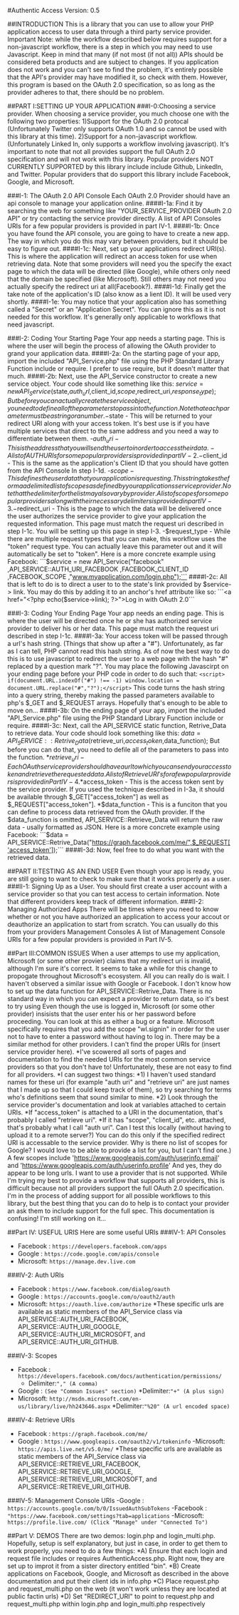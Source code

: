 #Authentic Access
Version: 0.5

##INTRODUCTION
This is a library that you can use to allow your PHP application access to user data through a third party service provider.
	Important Note: while the workflow described below requires support for a non-javascript workflow, there is a step in which you may need to use Javascript.
Keep in mind that many (if not most (if not all)) APIs should be considered beta products and are subject to changes.
	If you application does not work and you can't see to find the problem, it's entirely possible that the API's provider may have modified it, so check with them.
	However, this program is based on the OAuth 2.0 specification, so as long as the provider adheres to that, there should be no problem.

##PART I:SETTING UP YOUR APPLICATION
###I-0:Choosing a service provider.
When choosing a service provider, you much choose one with the following two properties:
	1)Support for the OAuth 2.0 protocal (Unfortunately Twitter only supports OAuth 1.0 and so cannot be used with this library at this time).
	2)Support for a non-javascript workflow. (Unfortunately Linked In, only supports a workflow involving javascript).
It's important to note that not all provides support the full OAuth 2.0 specification and will not work with this library.
	Popular providers NOT CURRENTLY SUPPORTED by this library include include Github, LinkedIn, and Twitter.
	Popular providers that do support this library include Facebook, Google, and Microsoft.

###I-1: The OAuth 2.0 API Console
Each OAuth 2.0 Provider should have an api console to manage your application online.
####I-1a: Find it by searching the web for something like "YOUR_SERVICE_PROVIDER OAuth 2.0 API" or try contacting the service provider directly.
A list of API Consoles URIs for a few popular providers is provided in part IV-1.
####I-1b: Once you have found the API console, you are going to have to create a new app. The way in which you do this may vary between providers, but it should be easy to figure out.
####I-1c: Next, set up your applications redirect URI(s). This is where the application will redirect an access token for use when retrieving data.
Note that some providers will need you the specify the exact page to which the data will be directed (like Google), while others only need that the domain be specified (like Microsoft). Still others may not need you actually specify the redirect uri at all(Facebook?).
####I-1d: Finally get the take note of the application's ID (also know as a lient ID). It will be used very shortly.
####I-1e: You may notice that your application also has something called a "Secret" or an "Application Secret". You can ignore this as it is not needed for this workflow. It's generally only applicable to workflows that need javascript.

###I-2: Coding Your Starting Page
Your app needs a starting page. This is where the user will begin the process of allowing the OAuth provider to grand your application data.
####I-2a: On the starting page of your app, import the included "API_Service.php" file using the PHP Standard Library Function include or require. I prefer to use require, but it doesn't matter that much.
####I-2b: Next, use the API_Service constructor to create a new service object. Your code should like something like this:
$service = new API_Service($state,$auth_url,$client_id,$scope,$redirect_uri,$response_type);
But before you can actually create the service object, you need to define all of the parameters to pass into the function. Note that each parameter must be a string or a number.
	-$state - This will be returned to your redirect URI along with your access token. It's best use is if you have multiple services that direct to the same address and you need a way to differentiate between them.
	-$auth_uri - This is the address that you will send the user to in order to access their data.
		-A list of AUTH URIs for some popular providers is provided in part IV-2.
	-$client_id - This is the same as the application's Client ID that you should have gotten from the API Console In step I-1d.
	-$scope - This defines the user data that your application is requesting. This string takes the form a a delimited list of scopes as defined by your applications service provider.
		Note that the delimiter for the list may also vary by provider.
		A list of scopes for some popular providers along with their necessary delimiters is provided in part IV-3.
	-$redirect_uri - This is the page to which the data will be delivered once the user authorizes the service provider to give your application the requested information. This page must match the request uri described in step I-1c.
		You will be setting up this page in step I-3.
	-$request_type - While there are multiple request types that you can make, this workflow uses the "token" request type. You can actually leave this parameter out and it will automatically be set to "token".
Here is a more concrete example using Facebook:
	```$service = new API_Service("facebook" ,API_SERVICE::AUTH_URI_FACEBOOK ,FACEBOOK_CLIENT_ID ,FACEBOOK_SCOPE ,"www.myapplication.com/login.php");```
####I-2c: All that is left to do is to direct a user to to the state's link provided by $service-> link. You may do this by adding it to an anchor's href attribute like so:
```<a href="<?php echo($service->link); ?>">Log in with OAuth 2.0</a>```

###I-3: Coding Your Ending Page
Your app needs an ending page. This is where the user will be directed once he or she has authorized service provider to deliver his or her data. This page must match the request uri described in step I-1c.
####I-3a: Your access token will be passed through a url's hash string. (Things that show up after a "#"). Unfortunately, as far as I can tell, PHP cannot read this hash string. 
As of now the best way to do this is to use javascript to redirect the user to a web page with the hash "#" replaced by a question mark "?".
	You may place the following Javascirpt on your ending page before your PHP code in order to do such that:
		```<script> if(document.URL.indexOf("#") !== -1) window.location = document.URL.replace("#","?");</script>```
	This code turns the hash string into a query string, thereby making the passed parameters available to php's $_GET and $_REQUEST arrays. Hopefully that's enough to be able to move on...
####I-3b: On the ending page of your app, import the included "API_Service.php" file using the PHP Standard Library Function include or require.
####I-3c: Next, call the API_SERVICE static function, Retrive_Data to retrieve data. Your code should look something like this:
$data = API_SERVICE::Retrive_Data($retrieve_uri,$access_token,$data_function);
But before you can do that, you need to defile all of the parameters to pass into the function.
	*$retrieve_uri - Each OAuth service provider should have a url to which you can send your access token and retrieve the requested data.
		A list of Retrieve URI's for a few popular providers is provided in Part IV-4.
	*$access_token - This is the access token sent by the service provider. If you used the technique described in I-3a, it should be available through $_GET["access_token"] as well as $_REQUEST["access_token"].
	*$data_function - This is a funciton that you can define to process data retrieved from the OAuth provider. If the $data_function is omitted, API_SERVICE::Retrieve_Data will return the raw data - usally formatted as JSON.
Here is a more concrete example using Facebook:
	```$data = API_SERVICE::Retrive_Data("https://graph.facebook.com/me/",$_REQUEST['access_token']);```
####I-3d: Now, feel free to do what you want with the retrieved data.

##PART II:TESTING AS AN END USER
Even though your app is ready, you are still going to want to check to make sure that it works properly as a user. 
###II-1: Signing Up as a User.
You should first create a user account with a service provider so that you can test access to certain information. Note that different providers keep track of different information.
###II-2: Managing Authorized Apps
There will be times where you need to know whether or not you have authorized an application to access your accout or deauthorize an application to start from scratch.
You can usually do this from your providers Management Consoles
	A list of Management Console URIs for a few popular providers is provided in Part IV-5.

##Part III:COMMON ISSUES
When a user attemps to use my application, Microsoft (or some other provier) claims that my redirect uri is invalid, although I'm sure it's correct.
	It seems to take a while for this change to propogate throughout Microsoft's ecosystem. All you can really do is wait. I haven't observed a similar issue with Google or Facebook.
I don't know how to set up the data function for API_SERVICE::Retrive_Data.
	There is no standard way in which you can expect a provider to return data, so it's best to try using
Even though the use is logged in, Microsoft (or some other provider) insisists that the user enter his or her password before proceeding.
	You can look at this as either a bug or a feature. Microsoft specifically requires that you add the scope "wl.signin" in order for the user not to have to enter a password without having to log in. There may be a similar method for other providers.
I can't find the proper URIs for (insert service provider here).
	*I've scowered all sorts of pages and documentation to find the needed URIs for the most common service providers so that you don't have to! Unfortunately, these are not easy to find for all providers.
	*I can suggest two things:
		*1) I haven't used standard names for these uri (for example "auth uri" and "retrieve uri" are just names that I made up so that I could keep track of them), so try searching for terms who's definitions seem that sound similar to mine.
		*2) Look through the service provider's documentation and look at variables attached to certain URIs. 
			*If "access_token" is attached to a URI in the documentation, that's probably I called "retrieve uri". 
			*If it has "scope", "client_id", etc. attached, that's probably what I call "auth uri".
Can I test this locally (without having to upload it to a remote server?)
	You can do this only if the specified redirect URI is accessable to the service provider.
Why is there no list of scopes for Google?
	I would love to be able to provide a list for you, but I can't find one.) 
	A few scopes include 'https://www.googleapis.com/auth/userinfo.email' and 'https://www.googleapis.com/auth/userinfo.profile'
	And yes, they do appear to be long urls.
I want to use a provider that is not supported.
	While I'm trying my best to provide a workflow that supports all providers, this is difficult because not all providers support the full OAuth 2.0 specification.
	I'm in the process of adding support for all possible workflows to this library, but the best thing that you can do to help is to contact your provider an ask them to include support for the full spec.
This documentation is confusing!
	I'm still working on it...

##Part IV: USEFUL URIS
Here are some useful URIs
###IV-1: API Consoles
* Facebook : `https://developers.facebook.com/apps`
* Google   : `https://code.google.com/apis/console`
* Microsoft: `https://manage.dev.live.com`

###IV-2: Auth URIs
* Facebook : `https://www.facebook.com/dialog/oauth`
* Google   : `https://accounts.google.com/o/oauth2/auth`
* Microsoft: `https://oauth.live.com/authorize`
	*These specific urls are available as static members of the API_Service class via API_SERVICE::AUTH_URI_FACEBOOK, API_SERVICE::AUTH_URI_GOOGLE, API_SERVICE::AUTH_URI_MICROSOFT, and API_SERVICE::AUTH_URI_GITHUB.

###IV-3: Scopes
- Facebook : `https://developers.facebook.com/docs/authentication/permissions/`
	* Delimiter:`"," (A comma)`
- Google   : `(See "Common Issues" section)`
	*Delimiter:`"+" (A plus sign)`
- Microsoft: `http://msdn.microsoft.com/en-us/library/live/hh243646.aspx`
	*Delimiter:`"%20" (A url encoded space)`

###IV-4: Retrieve URIs
- Facebook : `https://graph.facebook.com/me/`
- Google   : `https://www.googleapis.com/oauth2/v1/tokeninfo`
	-Microsoft: `https://apis.live.net/v5.0/me/`
		*These specific urls are available as static members of the API_Service class via API_SERVICE::RETRIEVE_URI_FACEBOOK, API_SERVICE::RETRIEVE_URI_GOOGLE, API_SERVICE::RETRIEVE_URI_MICROSOFT, and API_SERVICE::RETRIEVE_URI_GITHUB.

###IV-5: Management Console URIs
	-Google   : `https://accounts.google.com/b/0/IssuedAuthSubTokens`
	-Facebook : `"https://www.facebook.com/settings?tab=applications`
	-Microsoft: `https://profile.live.com/ (Click "Manage" under "Connected To")`

##Part V: DEMOS
There are two demos: login.php and login_multi.php.
Hopefully, setup is self explanatory, but just in case, in order to get them to work properly, you need to do a few things:
	*A) Ensure that each login and request file includes or requires AuthenticAccess.php. Right now, they are set up to improt it from a sister directory entitled "bin".
	*B) Create applications on Facebook, Google, and Microsoft as described in the above documentation and put their client ids in info.php
	*C) Place request.php and request_multi.php on the web (it won't work unless they are located at public factin urls)
	*D) Set "REDIRECT_URI" to point to request.php and request_multi.php within login.php and login_multi.php respectively

